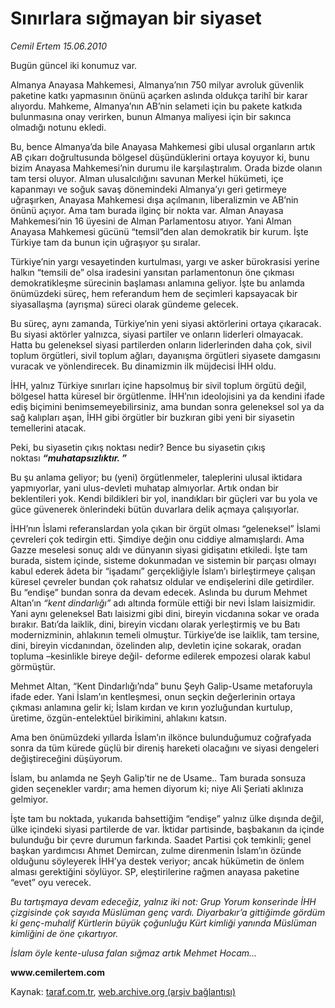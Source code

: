 # Sınırlara sığmayan bir siyaset

*Cemil Ertem 15.06.2010*

<div class="yazi">
<p>Bugün güncel iki konumuz var.</p>
<p>Almanya Anayasa Mahkemesi, Almanya’nın 750 milyar avroluk güvenlik paketine katkı yapmasının önünü açarken aslında oldukça tarihî bir karar alıyordu. Mahkeme, Almanya’nın AB’nin selameti için bu pakete katkıda bulunmasına onay verirken, bunun Almanya maliyesi için bir sakınca olmadığı notunu ekledi.</p>
<p>Bu, bence Almanya’da bile Anayasa Mahkemesi gibi ulusal organların artık AB çıkarı doğrultusunda bölgesel düşündüklerini ortaya koyuyor ki, bunu bizim Anayasa Mahkemesi’nin durumu ile karşılaştıralım. Orada bizde olanın tam tersi oluyor. Alman ulusalcılığını savunan Merkel hükümeti, içe kapanmayı ve soğuk savaş dönemindeki Almanya’yı geri getirmeye uğraşırken, Anayasa Mahkemesi dışa açılmanın, liberalizmin ve AB’nin önünü açıyor. Ama tam burada ilginç bir nokta var. Alman Anayasa Mahkemesi’nin 16 üyesini de Alman Parlamentosu atıyor. Yani Alman Anayasa Mahkemesi gücünü “temsil”den alan demokratik bir kurum. İşte Türkiye tam da bunun için uğraşıyor şu sıralar.</p>
<p>Türkiye’nin yargı vesayetinden kurtulması, yargı ve asker bürokrasisi yerine halkın “temsili de” olsa iradesini yansıtan parlamentonun öne çıkması demokratikleşme sürecinin başlaması anlamına geliyor. İşte bu anlamda önümüzdeki süreç, hem referandum hem de seçimleri kapsayacak bir siyasallaşma (ayrışma) süreci olarak gündeme gelecek.</p>
<p>Bu süreç, aynı zamanda, Türkiye’nin yeni siyasi aktörlerini ortaya çıkaracak. Bu siyasi aktörler yalnızca, siyasi partiler ve onların liderleri olmayacak. Hatta bu geleneksel siyasi partilerden onların liderlerinden daha çok, sivil toplum örgütleri, sivil toplum ağları, dayanışma örgütleri siyasete damgasını vuracak ve yönlendirecek. Bu dinamizmin ilk müjdecisi İHH oldu.</p>
<p>İHH, yalnız Türkiye sınırları içine hapsolmuş bir sivil toplum örgütü değil, bölgesel hatta küresel bir örgütlenme. İHH’nın ideolojisini ya da kendini ifade ediş biçimini benimsemeyebilirsiniz, ama bundan sonra geleneksel sol ya da sağ kalıpları aşan, İHH gibi örgütler bir buzkıran gibi yeni bir siyasetin temellerini atacak.</p>
<p>Peki, bu siyasetin çıkış noktası nedir? Bence bu siyasetin çıkış noktası <b><i>“muhatapsızlıktır. ”</i></b></p>
<p>Bu şu anlama geliyor; bu (yeni) örgütlenmeler, taleplerini ulusal iktidara yapmıyorlar, yani ulus-devleti muhatap almıyorlar. Artık ondan bir beklentileri yok. Kendi bildikleri bir yol, inandıkları bir güçleri var bu yola ve güce güvenerek önlerindeki bütün duvarlara delik açmaya çalışıyorlar.</p>
<p>İHH’nın İslami referanslardan yola çıkan bir örgüt olması “geleneksel” İslami çevreleri çok tedirgin etti. Şimdiye değin onu ciddiye almamışlardı. Ama Gazze meselesi sonuç aldı ve dünyanın siyasi gidişatını etkiledi. İşte tam burada, sistem içinde, sisteme dokunmadan ve sistemin bir parçası olmayı kabul ederek âdeta bir “işadamı” gerçekliğiyle İslam’ı birleştirmeye çalışan küresel çevreler bundan çok rahatsız oldular ve endişelerini dile getirdiler. Bu “endişe” bundan sonra da devam edecek. Aslında bu durum Mehmet Altan’ın <i>“kent dindarlığı”</i> adı altında formüle ettiği bir nevi İslam laisizmidir. Yani aynı geleneksel Batı laisizmi gibi dini, bireyin vicdanına sokar ve orada bırakır. Batı’da laiklik, dini, bireyin vicdanı olarak yerleştirmiş ve bu Batı modernizminin, ahlakının temeli olmuştur. Türkiye’de ise laiklik, tam tersine, dini, bireyin vicdanından, özelinden alıp, devletin içine sokarak, oradan topluma –kesinlikle bireye değil- deforme edilerek empozesi olarak kabul görmüştür.</p>
<p>Mehmet Altan, “Kent Dindarlığı’nda” bunu Şeyh Galip-Usame metaforuyla ifade eder. Yani İslam’ın kentleşmesi, onun seçkin değerlerinin ortaya çıkması anlamına gelir ki; İslam kırdan ve kırın yozluğundan kurtulup, üretime, özgün-entelektüel birikimini, ahlakını katsın.</p>
<p>Ama ben önümüzdeki yıllarda İslam’ın ilkönce bulunduğumuz coğrafyada sonra da tüm kürede güçlü bir direniş hareketi olacağını ve siyasi dengeleri değiştireceğini düşüyorum.</p>
<p>İslam, bu anlamda ne Şeyh Galip’tir ne de Usame.. Tam burada sonsuza giden seçenekler vardır; ama hemen diyorum ki; niye Ali Şeriati aklınıza gelmiyor.</p>
<p>İşte tam bu noktada, yukarıda bahsettiğim “endişe” yalnız ülke dışında değil, ülke içindeki siyasi partilerde de var. İktidar partisinde, başbakanın da içinde bulunduğu bir çevre durumun farkında. Saadet Partisi çok temkinli; genel başkan yardımcısı Ahmet Demircan, zulme direnmenin İslam’ın özünde olduğunu söyleyerek İHH’ya destek veriyor; ancak hükümetin de önlem alması gerektiğini söylüyor. SP, eleştirilerine rağmen anayasa paketine “evet” oyu verecek.</p>
<p><i>Bu tartışmaya devam edeceğiz, yalnız iki not: Grup Yorum konserinde İHH çizgisinde çok sayıda Müslüman genç vardı. Diyarbakır’a gittiğimde gördüm ki genç-muhalif Kürtlerin büyük çoğunluğu Kürt kimliği yanında Müslüman kimliğini de öne çıkartıyor.</i></p>
<p><i>İslam öyle kente-ulusa falan sığmaz artık Mehmet Hocam...</i></p>
<p><b>www.cemilertem.com</b></p></div>

Kaynak: [taraf.com.tr](http://www.taraf.com.tr:80/cemil-ertem/makale-sinirlara-sigmayan-bir-siyaset.htm), [web.archive.org (arşiv bağlantısı)](http://web.archive.org/web/20100617060222/http://www.taraf.com.tr:80/cemil-ertem/makale-sinirlara-sigmayan-bir-siyaset.htm)
